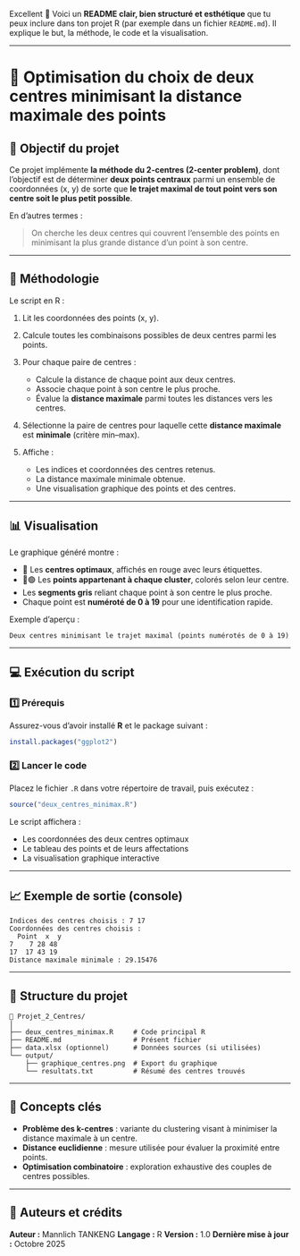 Excellent 💪 Voici un **README clair, bien structuré et esthétique** que tu peux inclure dans ton projet R (par exemple dans un fichier `README.md`).
Il explique le but, la méthode, le code et la visualisation.

---

# 📘 Optimisation du choix de deux centres minimisant la distance maximale des points

## 🧭 Objectif du projet

Ce projet implémente **la méthode du 2-centres (2-center problem)**, dont l’objectif est de déterminer **deux points centraux** parmi un ensemble de coordonnées (x, y) de sorte que **le trajet maximal de tout point vers son centre soit le plus petit possible**.

En d’autres termes :

> On cherche les deux centres qui couvrent l’ensemble des points en minimisant la plus grande distance d’un point à son centre.

---

## 🧮 Méthodologie

Le script en R :

1. Lit les coordonnées des points (x, y).
2. Calcule toutes les combinaisons possibles de deux centres parmi les points.
3. Pour chaque paire de centres :

   * Calcule la distance de chaque point aux deux centres.
   * Associe chaque point à son centre le plus proche.
   * Évalue la **distance maximale** parmi toutes les distances vers les centres.
4. Sélectionne la paire de centres pour laquelle cette **distance maximale** est **minimale** (critère min–max).
5. Affiche :

   * Les indices et coordonnées des centres retenus.
   * La distance maximale minimale obtenue.
   * Une visualisation graphique des points et des centres.

---

## 📊 Visualisation

Le graphique généré montre :

* 🔴 Les **centres optimaux**, affichés en rouge avec leurs étiquettes.
* 🔵🟢 Les **points appartenant à chaque cluster**, colorés selon leur centre.
* Les **segments gris** reliant chaque point à son centre le plus proche.
* Chaque point est **numéroté de 0 à 19** pour une identification rapide.

Exemple d’aperçu :

```
Deux centres minimisant le trajet maximal (points numérotés de 0 à 19)
```

---

## 💻 Exécution du script

### 1️⃣ Prérequis

Assurez-vous d’avoir installé **R** et le package suivant :

```r
install.packages("ggplot2")
```

### 2️⃣ Lancer le code

Placez le fichier `.R` dans votre répertoire de travail, puis exécutez :

```r
source("deux_centres_minimax.R")
```

Le script affichera :

* Les coordonnées des deux centres optimaux
* Le tableau des points et de leurs affectations
* La visualisation graphique interactive

---

## 📈 Exemple de sortie (console)

```
Indices des centres choisis : 7 17
Coordonnées des centres choisis :
  Point  x  y
7    7 28 48
17  17 43 19
Distance maximale minimale : 29.15476
```

---

## 🧩 Structure du projet

```
📁 Projet_2_Centres/
│
├── deux_centres_minimax.R     # Code principal R
├── README.md                  # Présent fichier
├── data.xlsx (optionnel)      # Données sources (si utilisées)
└── output/
    ├── graphique_centres.png  # Export du graphique
    └── resultats.txt          # Résumé des centres trouvés
```

---

## 🔬 Concepts clés

* **Problème des k-centres** : variante du clustering visant à minimiser la distance maximale à un centre.
* **Distance euclidienne** : mesure utilisée pour évaluer la proximité entre points.
* **Optimisation combinatoire** : exploration exhaustive des couples de centres possibles.

---

## 🧠 Auteurs et crédits

**Auteur :** Mannlich TANKENG
**Langage :** R
**Version :** 1.0
**Dernière mise à jour :** Octobre 2025
